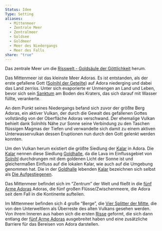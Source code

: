 ```yaml
---
Status: Idee
Type: Setting
aliases:
  - Mittenmeer
  - Zentrale Meer
  - Zentralmeer
  - Goldsee
  - Goldmeer
  - Meer des Niedergangs
  - Meer des Falls
share: "true"
---
```

Das zentrale Meer um die [Risswelt - Goldsäule der Göttlichkeit](./Risswelt%20-%20Golds%C3%A4ule%20der%20G%C3%B6ttlichkeit.md) herum. 

Das Mittenmeer ist das kleinste Meer Adoras. Es ist entstanden, als der erste gefallene Gott ([Solnihl der Geteilte](../../../G%C3%B6tter/Reihen%20der%20G%C3%B6tter/Solnihl%20der%20Geteilte.md)) auf Adora niederging und dabei das Land zerriss. Unter sich evaporierte er Unmengen an Land und Leben, bevor sich sein [Sanktum](../../../G%C3%B6tter/Das%20Sanktum.md) am Boden des Kraters, das sich darauf mit Wasser füllte, verankerte. 

An dem Punkt seines Niedergangs befand sich zuvor der größte Berg Adoras, ein aktiver Vulkan, der durch die Gewalt des gefallenen Gottes vollständig von der Oberfläche Adoras verschwand. Der ehemalige Vulkan behielt dank Solnihls Nähe zur Sonne seine Verbindung zu den Taschen flüssigen Magmas der Tiefen und verwandelte sich damit zu einem aktiven Unterwasservulkan dessen Eruptionen nun durch den Gott gelenkt werden konnten. 

Um den Vulkan herum existiert die größte Siedlung der [Kalar](../../../Rassen%20-%20Spezies/Kalar.md) in Adora. Die [Kalar](../../../Rassen%20-%20Spezies/Kalar.md) nennen diese Siedlung [Goldhalle](../../../../Goldhalle.md), da die Lava im Einflussgebiet von [Solnihl](../../../G%C3%B6tter/Reihen%20der%20G%C3%B6tter/Solnihl%20der%20Geteilte.md) durchdrungen mit dem goldenen Licht der Sonne ist und gleichermaßen Einfluss auf die lokalen Kalar, wie auch auf die Umgebung genommen hat. Die in der [Goldhalle](../../../../Goldhalle.md) lebenden [Kalar](../../../Rassen%20-%20Spezies/Kalar.md) bezeichnen sich selbst als [Die Aufgestiegenen](../../../../Die%20Aufgestiegenen.md). 


Das Mittenmeer befindet sich im “Zentrum” der Welt und fließt in die [fünf Arme Adoras](../../Biome/Meere/Die%20f%C3%BCnf%20Arme%20Adoras/F%C3%BCnf%20Arme.md) Adoras, die fünf großen Flüsse/Zwischenmeere, die Adora seit dem Fall in die Kontinente aufteilen. 

Im Mittenmeer befinden sich 4 große “Berge”, die [Vier Splitter der Mitte](../../../../../Vier%20Splitter%20der%20Mitte.md), die von den Unterweltlern als Überreste des alten Vulkans gesehen werden. Von ihrem Inneren aus haben sich die ersten [Risse](../../../Geschichte%20von%20Adora/Die%20neue%20Bedrohung%20-%20Die%20Risse/Wichtige%20Risse.md) geformt, die sich dann entlang der [fünf Arme Adoras](../../Biome/Meere/Die%20f%C3%BCnf%20Arme%20Adoras/F%C3%BCnf%20Arme.md) ausgebreitet haben und eine zusätzliche Barriere für das Bereisen von Adora darstellen. 